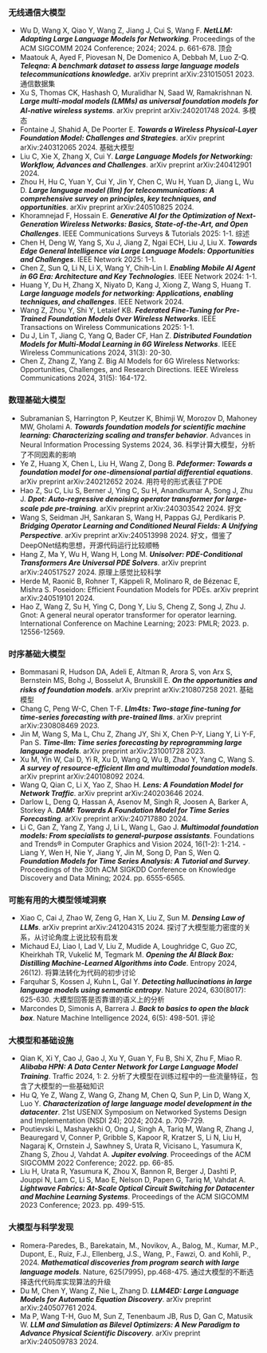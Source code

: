 ### 无线通信大模型
- Wu D, Wang X, Qiao Y, Wang Z, Jiang J, Cui S, Wang F. **_NetLLM: Adapting Large Language Models for Networking_**.  Proceedings of the ACM SIGCOMM 2024 Conference; 2024; 2024. p. 661-678. 顶会
- Maatouk A, Ayed F, Piovesan N, De Domenico A, Debbah M, Luo Z-Q. **_Teleqna: A benchmark dataset to assess large language models telecommunications knowledge._** arXiv preprint arXiv:231015051 2023. 通信数据集
- Xu S, Thomas CK, Hashash O, Muralidhar N, Saad W, Ramakrishnan N. **_Large multi-modal models (LMMs) as universal foundation models for AI-native wireless systems_**. arXiv preprint arXiv:240201748 2024. 多模态
- Fontaine J, Shahid A, De Poorter E. **_Towards a Wireless Physical-Layer Foundation Model: Challenges and Strategies_**. arXiv preprint arXiv:240312065 2024. 基础大模型
- Liu C, Xie X, Zhang X, Cui Y. **_Large Language Models for Networking: Workflow, Advances and Challenges_**. arXiv preprint arXiv:240412901 2024.
- Zhou H, Hu C, Yuan Y, Cui Y, Jin Y, Chen C, Wu H, Yuan D, Jiang L, Wu D. **_Large language model (llm) for telecommunications: A comprehensive survey on principles, key techniques, and opportunities_**. arXiv preprint arXiv:240510825 2024.
- Khoramnejad F, Hossain E. **_Generative AI for the Optimization of Next-Generation Wireless Networks: Basics, State-of-the-Art, and Open Challenges_**. IEEE Communications Surveys & Tutorials 2025: 1-1. 综述
- Chen H, Deng W, Yang S, Xu J, Jiang Z, Ngai ECH, Liu J, Liu X. **_Towards Edge General Intelligence via Large Language Models: Opportunities and Challenges_**. IEEE Network 2025: 1-1.
- Chen Z, Sun Q, Li N, Li X, Wang Y, Chih-Lin I. **_Enabling Mobile AI Agent in 6G Era: Architecture and Key Technologies_**. IEEE Network 2024: 1-1.
- Huang Y, Du H, Zhang X, Niyato D, Kang J, Xiong Z, Wang S, Huang T. **_Large language models for networking: Applications, enabling techniques, and challenges_**. IEEE Network 2024.
- Wang Z, Zhou Y, Shi Y, Letaief KB. **_Federated Fine-Tuning for Pre-Trained Foundation Models Over Wireless Networks_**. IEEE Transactions on Wireless Communications 2025: 1-1.
- Du J, Lin T, Jiang C, Yang Q, Bader CF, Han Z. **_Distributed Foundation Models for Multi-Modal Learning in 6G Wireless Networks_**. IEEE Wireless Communications 2024, 31(3): 20-30.
- Chen Z, Zhang Z, Yang Z. Big AI Models for 6G Wireless Networks: Opportunities, Challenges, and Research Directions. IEEE Wireless Communications 2024, 31(5): 164-172.

### 数理基础大模型
- Subramanian S, Harrington P, Keutzer K, Bhimji W, Morozov D, Mahoney MW, Gholami A. **_Towards foundation models for scientific machine learning: Characterizing scaling and transfer behavior_**. Advances in Neural Information Processing Systems 2024, 36. 科学计算大模型，分析了不同因素的影响
- Ye Z, Huang X, Chen L, Liu H, Wang Z, Dong B. **_Pdeformer: Towards a foundation model for one-dimensional partial differential equations_**. arXiv preprint arXiv:240212652 2024. 用符号的形式表征了PDE
- Hao Z, Su C, Liu S, Berner J, Ying C, Su H, Anandkumar A, Song J, Zhu J. **_Dpot: Auto-regressive denoising operator transformer for large-scale pde pre-training_**. arXiv preprint arXiv:240303542 2024. 好文
- Wang S, Seidman JH, Sankaran S, Wang H, Pappas GJ, Perdikaris P. **_Bridging Operator Learning and Conditioned Neural Fields: A Unifying Perspective_**. arXiv preprint arXiv:240513998 2024. 好文，借鉴了DeepONet结构思想，开源代码运行比较顺畅
- Hang Z, Ma Y, Wu H, Wang H, Long M. **_Unisolver: PDE-Conditional Transformers Are Universal PDE Solvers_**. arXiv preprint arXiv:240517527 2024. 原理上感觉比较科学
- Herde M, Raonić B, Rohner T, Käppeli R, Molinaro R, de Bézenac E, Mishra S. Poseidon: Efficient Foundation Models for PDEs. arXiv preprint arXiv:240519101 2024.
- Hao Z, Wang Z, Su H, Ying C, Dong Y, Liu S, Cheng Z, Song J, Zhu J. Gnot: A general neural operator transformer for operator learning.  International Conference on Machine Learning; 2023: PMLR; 2023. p. 12556-12569.

### 时序基础大模型
- Bommasani R, Hudson DA, Adeli E, Altman R, Arora S, von Arx S, Bernstein MS, Bohg J, Bosselut A, Brunskill E. **_On the opportunities and risks of foundation models_**. arXiv preprint arXiv:210807258 2021. 基础模型
- Chang C, Peng W-C, Chen T-F. **_Llm4ts: Two-stage fine-tuning for time-series forecasting with pre-trained llms_**. arXiv preprint arXiv:230808469 2023.
- Jin M, Wang S, Ma L, Chu Z, Zhang JY, Shi X, Chen P-Y, Liang Y, Li Y-F, Pan S. **_Time-llm: Time series forecasting by reprogramming large language models_**. arXiv preprint arXiv:231001728 2023.
- Xu M, Yin W, Cai D, Yi R, Xu D, Wang Q, Wu B, Zhao Y, Yang C, Wang S. **_A survey of resource-efficient llm and multimodal foundation models_**. arXiv preprint arXiv:240108092 2024.
- Wang Q, Qian C, Li X, Yao Z, Shao H. **_Lens: A Foundation Model for Network Traffic_**. arXiv preprint arXiv:240203646 2024.
- Darlow L, Deng Q, Hassan A, Asenov M, Singh R, Joosen A, Barker A, Storkey A. **_DAM: Towards A Foundation Model for Time Series Forecasting_**. arXiv preprint arXiv:240717880 2024.
- Li C, Gan Z, Yang Z, Yang J, Li L, Wang L, Gao J. **_Multimodal foundation models: From specialists to general-purpose assistants_**. Foundations and Trends® in Computer Graphics and Vision 2024, 16(1-2): 1-214.
 -Liang Y, Wen H, Nie Y, Jiang Y, Jin M, Song D, Pan S, Wen Q. **_Foundation Models for Time Series Analysis: A Tutorial and Survey_**.  Proceedings of the 30th ACM SIGKDD Conference on Knowledge Discovery and Data Mining; 2024. pp. 6555-6565.

### 可能有用的大模型领域洞察
- Xiao C, Cai J, Zhao W, Zeng G, Han X, Liu Z, Sun M. **_Densing Law of LLMs_**. arXiv preprint arXiv:241204315 2024. 探讨了大模型能力密度的关系，从讨论角度上说比较有启发
- Michaud EJ, Liao I, Lad V, Liu Z, Mudide A, Loughridge C, Guo ZC, Kheirkhah TR, Vukelić M, Tegmark M. **_Opening the AI Black Box: Distilling Machine-Learned Algorithms into Code_**. Entropy 2024, 26(12). 将算法转化为代码的初步讨论
- Farquhar S, Kossen J, Kuhn L, Gal Y. **_Detecting hallucinations in large language models using semantic entropy_**. Nature 2024, 630(8017): 625-630. 大模型回答是否靠谱的语义上的分析
- Marcondes D, Simonis A, Barrera J. **_Back to basics to open the black box_**. Nature Machine Intelligence 2024, 6(5): 498-501. 评论

### 大模型和基础设施
- Qian K, Xi Y, Cao J, Gao J, Xu Y, Guan Y, Fu B, Shi X, Zhu F, Miao R. **_Alibaba HPN: A Data Center Network for Large Language Model Training_**. Traffic 2024, 1: 2. 分析了大模型在训练过程中的一些流量特征，包含了大模型的一些基础知识
- Hu Q, Ye Z, Wang Z, Wang G, Zhang M, Chen Q, Sun P, Lin D, Wang X, Luo Y. **_Characterization of large language model development in the datacenter_**.  21st USENIX Symposium on Networked Systems Design and Implementation (NSDI 24); 2024; 2024. p. 709-729.
- Poutievski L, Mashayekhi O, Ong J, Singh A, Tariq M, Wang R, Zhang J, Beauregard V, Conner P, Gribble S, Kapoor R, Kratzer S, Li N, Liu H, Nagaraj K, Ornstein J, Sawhney S, Urata R, Vicisano L, Yasumura K, Zhang S, Zhou J, Vahdat A. **_Jupiter evolving_**.  Proceedings of the ACM SIGCOMM 2022 Conference; 2022. pp. 66-85.
- Liu H, Urata R, Yasumura K, Zhou X, Bannon R, Berger J, Dashti P, Jouppi N, Lam C, Li S, Mao E, Nelson D, Papen G, Tariq M, Vahdat A. **_Lightwave Fabrics: At-Scale Optical Circuit Switching for Datacenter and Machine Learning Systems_**.  Proceedings of the ACM SIGCOMM 2023 Conference; 2023. pp. 499-515.

### 大模型与科学发现
- Romera-Paredes, B., Barekatain, M., Novikov, A., Balog, M., Kumar, M.P., Dupont, E., Ruiz, F.J., Ellenberg, J.S., Wang, P., Fawzi, O. and Kohli, P., 2024. **_Mathematical discoveries from program search with large language models_**. Nature, 625(7995), pp.468-475. 通过大模型的不断选择迭代代码库实现算法的升级
- Du M, Chen Y, Wang Z, Nie L, Zhang D. **_LLM4ED: Large Language Models for Automatic Equation Discovery_**. arXiv preprint arXiv:240507761 2024.
- Ma P, Wang T-H, Guo M, Sun Z, Tenenbaum JB, Rus D, Gan C, Matusik W. **_LLM and Simulation as Bilevel Optimizers: A New Paradigm to Advance Physical Scientific Discovery_**. arXiv preprint arXiv:240509783 2024.
